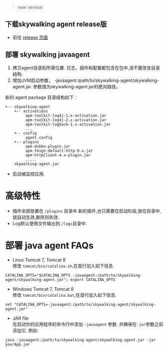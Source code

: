 >new version
## 下载skywalking agent release版
- 前往 [release 页面](http://skywalking.apache.org/downloads/)

## 部署 skywalking javaagent
1. 拷贝agent目录到所需位置. 日志，插件和配置都包含在包中,请不要改变目录结构.
2. 增加JVM启动参数， -javaagent:/path/to/skywalking-agent/skywalking-agent.jar. 参数值为skywalking-agent.jar的绝对路径。 

新的 agent package 目录结构如下：
```
+-- skywalking-agent
    +-- activations
         apm-toolkit-log4j-1.x-activation.jar
         apm-toolkit-log4j-2.x-activation.jar
         apm-toolkit-logback-1.x-activation.jar
         ...
    +-- config
         agent.config  
    +-- plugins
         apm-dubbo-plugin.jar
         apm-feign-default-http-9.x.jar
         apm-httpClient-4.x-plugin.jar
         .....
    skywalking-agent.jar
```

- 启动被监控应用.

# 高级特性
- 插件全部放置在 `/plugins` 目录中.新的插件,也只需要在启动阶段,放在目录中,就自动生效,删除则失效.
- Log默认使用文件输出到 `/logs`目录中.

# 部署 java agent FAQs
- Linux Tomcat 7, Tomcat 8  
修改 `tomcat/bin/catalina.sh`,在首行加入如下信息.
```shell
CATALINA_OPTS="$CATALINA_OPTS -javaagent:/path/to/skywalking-agent/skywalking-agent.jar"; export CATALINA_OPTS
```

- Windows Tomcat 7, Tomcat 8  
修改 `tomcat/bin/catalina.bat`,在首行加入如下信息.
```shell
set "CATALINA_OPTS=-javaagent:/path/to/skywalking-agent/skywalking-agent.jar"
```
- JAR file  
在启动你的应用程序的命令行中添加 `-javaagent` 参数. 并确保在`-jar`参数之前添加它. 例如:
 ```shell
 java -javaagent:/path/to/skywalking-agent/skywalking-agent.jar -jar yourApp.jar
 ```
